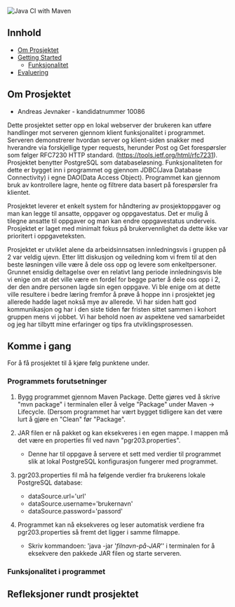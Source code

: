 ![Java CI with Maven](https://github.com/kristiania/pgr203eksamen-Kohort-5/workflows/Java%20CI%20with%20Maven/badge.svg)


<!-- Innhold -->
## Innhold

* [Om Prosjektet](#om-prosjektet)
* [Getting Started](#komme-i-gang)
  * [Funksjonalitet](#funksjonalitet)
* [Evaluering](#evaluering)




<!-- om-prosjektet -->
## Om Prosjektet
* Andreas Jevnaker - kandidatnummer 10086

Dette prosjektet setter opp en lokal webserver der brukeren kan utføre handlinger mot serveren gjennom klient funksjonalitet i programmet. Serveren demonstrerer hvordan server og klient-siden snakker med hverandre via forskjellige typer requests, herunder Post og Get forespørsler som følger RFC7230 HTTP standard. (https://tools.ietf.org/html/rfc7231). Prosjektet benytter PostgreSQL som databaseløsning. Funksjonaliteten for dette er bygget inn i programmet og gjennom JDBC(Java Database Connectivity) i egne DAO(Data Access Object). Programmet kan gjennom bruk av kontrollere lagre, hente og filtrere data basert på forespørsler fra klientet. 

Prosjektet leverer et enkelt system for håndtering av prosjektoppgaver og man kan legge til ansatte, oppgaver og oppgavestatus. Det er mulig å tilegne ansatte til oppgaver og man kan endre oppgavestatus underveis. Prosjektet er laget med minimalt fokus på brukervennlighet da dette ikke var prioritert i oppgaveteksten.

Prosjektet er utviklet alene da arbeidsinnsatsen innledningsvis i gruppen på 2 var veldig ujevn. Etter litt diskusjon og veiledning kom vi frem til at den beste løsningen ville være å dele oss opp og levere som enkeltpersoner. Grunnet ensidig deltagelse over en relativt lang periode innledningsvis ble vi enige om at det ville være en fordel for begge parter å dele oss opp i 2, der den andre personen lagde sin egen oppgave. Vi ble enige om at dette ville resultere i bedre læring fremfor å prøve å hoppe inn i prosjektet jeg allerede hadde laget nokså mye av allerede. Vi har siden hatt god kommunikasjon og har i den siste tiden før fristen sittet sammen i kohort gruppen mens vi jobbet. Vi har behold noen av aspektene ved samarbeidet og jeg har tilbytt mine erfaringer og tips fra utviklingsprosessen.


<!-- komme-i-gang -->
## Komme i gang

For å få prosjektet til å kjøre følg punktene under.

### Programmets forutsetninger

1. Bygg programmet gjennom Maven Package. Dette gjøres ved å skrive "mvn package" i terminalen eller å velge "Package" under Maven -> Lifecycle. (Dersom programmet har vært bygget tidligere kan det være lurt å gjøre en "Clean" før "Package".

2. JAR filen er nå pakket og kan eksekveres i en egen mappe. I mappen må det være en properties fil ved navn "pgr203.properties".
    - Denne har til oppgave å servere et sett med verdier til programmet slik at lokal PostgreSQL konfigurasjon fungerer med programmet.

3. pgr203.properties fil må ha følgende verdier fra brukerens lokale PostgreSQL database:
    - dataSource.url='url'
    - dataSource.username='brukernavn'
    - dataSource.password='passord'

4. Programmet kan nå eksekveres og leser automatisk verdiene fra pgr203.properties så fremt det ligger i samme filmappe.
    - Skriv kommandoen: 'java -jar '*filnavn-på-JAR*'' i terminalen for å eksekvere den pakkede JAR filen og starte serveren.
 

### Funksjonalitet i programmet


<!-- evaluering -->
## Refleksjoner rundt prosjektet

